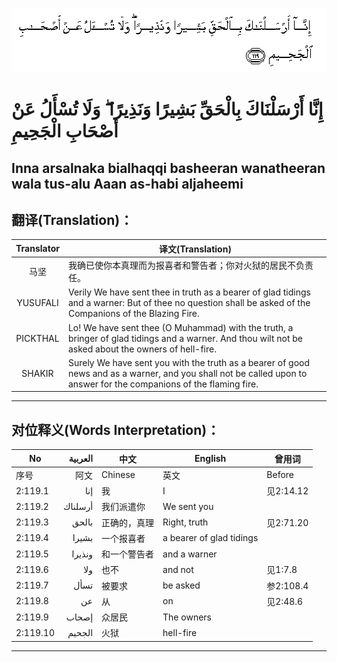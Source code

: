 ![002:119](images/002_119.gif)

#   إِنَّا أَرْسَلْنَاكَ بِالْحَقِّ بَشِيرًا وَنَذِيرًا ۖ وَلَا تُسْأَلُ عَنْ أَصْحَابِ الْجَحِيمِ 

## Inna arsalnaka bialhaqqi basheeran wanatheeran wala tus-alu Aaan as-habi aljaheemi

## 翻译(Translation)：

| Translator | 译文(Translation)                                            |
|:----------:| ------------------------------------------------------------ |
| 马坚       | 我确已使你本真理而为报喜者和警告者；你对火狱的居民不负责任。 |
| YUSUFALI   | Verily We have sent thee in truth as a bearer of glad tidings and a warner: But of thee no question shall be asked of the Companions of the Blazing Fire. |
| PICKTHAL   | Lo! We have sent thee (O Muhammad) with the truth, a bringer of glad tidings and a warner. And thou wilt not be asked about the owners of hell-fire. |
| SHAKIR     | Surely We have sent you with the truth as a bearer of good news and as a warner, and you shall not be called upon to answer for the companions of the flaming fire. |

---

## 对位释义(Words Interpretation)：

| No       | العربية | 中文         | English                  | 曾用词    |
| -------- | -------:| ------------ | ------------------------ | --------- |
| 序号     | 阿文    | Chinese      | 英文                     | Before    |
| 2:119.1  | إنا     | 我           | I                        | 见2:14.12 |
| 2:119.2  | أرسلناك | 我们派遣你   | We sent you              |           |
| 2:119.3  | بالحق   | 正确的，真理 | Right, truth             | 见2:71.20 |
| 2:119.4  | بشيرا   | 一个报喜者   | a bearer of glad tidings |           |
| 2:119.5  | ونذيرا  | 和一个警告者 | and a warner             |           |
| 2:119.6  | ولا     | 也不         | and not                  | 见1:7.8   |
| 2:119.7  | تسأل    | 被要求       | be asked                 | 参2:108.4 |
| 2:119.8  | عن      | 从           | on                       | 见2:48.6  |
| 2:119.9  | إصحاب   | 众居民       | The owners               |           |
| 2:119.10 | الجحيم  | 火狱         | hell-fire                |           |

---
